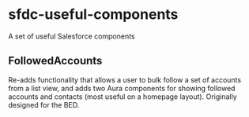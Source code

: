 # sfdc-useful-components
A set of useful Salesforce components

## FollowedAccounts
Re-adds functionality that allows a user to bulk follow a set of accounts from a list view, and adds two Aura components for showing followed accounts and contacts (most useful on a homepage layout). Originally designed for the BED.
